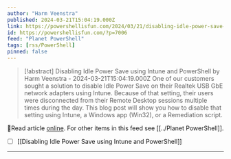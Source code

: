 ```yaml
---
author: "Harm Veenstra"
published: 2024-03-21T15:04:19.000Z
link: https://powershellisfun.com/2024/03/21/disabling-idle-power-save-using-intune-and-powershell/
id: https://powershellisfun.com/?p=7006
feed: "Planet PowerShell"
tags: [rss/PowerShell]
pinned: false
---
```

> [!abstract] Disabling Idle Power Save using Intune and PowerShell by Harm Veenstra - 2024-03-21T15:04:19.000Z
> One of our customers sought a solution to disable Idle Power Save on their Realtek USB GbE network adapters using Intune. Because of that setting, their users were disconnected from their Remote Desktop sessions multiple times during the day. This blog post will show you how to disable that setting using Intune, a Windows app (Win32), or a Remediation script.

🔗Read article [online](https://powershellisfun.com/2024/03/21/disabling-idle-power-save-using-intune-and-powershell/). For other items in this feed see [[../Planet PowerShell]].

- [ ] [[Disabling Idle Power Save using Intune and PowerShell]]
- - -

